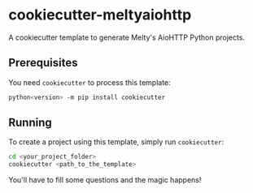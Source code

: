 # cookiecutter-meltyaiohttp

A cookiecutter template to generate Melty's AioHTTP Python projects.

## Prerequisites

You need `cookiecutter` to process this template:

```bash
python<version> -m pip install cookiecutter
```

## Running

To create a project using this template, simply run `cookiecutter`:

```bash
cd <your_project_folder>
cookiecutter <path_to_the_template>
```

You'll have to fill some questions and the magic happens!